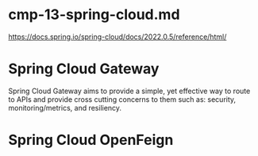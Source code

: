 # cmp-13-spring-cloud.md

<https://docs.spring.io/spring-cloud/docs/2022.0.5/reference/html/>

# Spring Cloud Gateway

Spring Cloud Gateway aims to provide a simple, yet effective way to route to APIs and provide cross cutting concerns to them such as: security, monitoring/metrics, and resiliency.


# Spring Cloud OpenFeign
